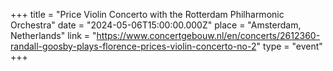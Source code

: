 +++
title = "Price Violin Concerto with the Rotterdam Philharmonic Orchestra"
date = "2024-05-06T15:00:00.000Z"
place = "Amsterdam, Netherlands"
link = "https://www.concertgebouw.nl/en/concerts/2612360-randall-goosby-plays-florence-prices-violin-concerto-no-2"
type = "event"
+++


